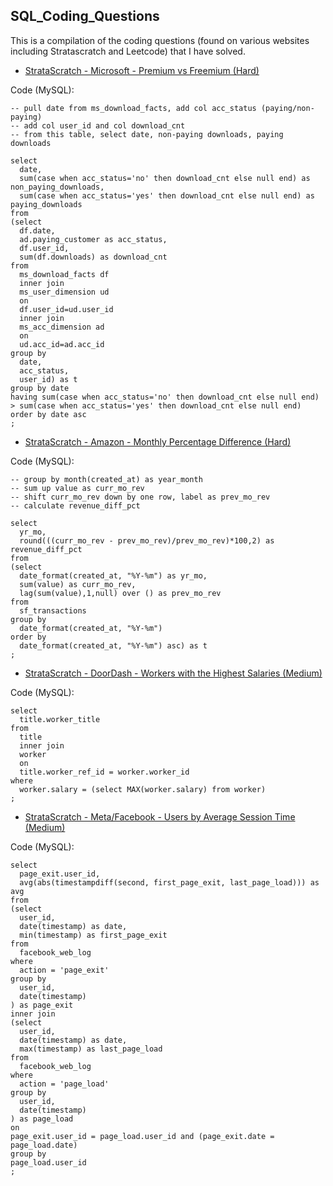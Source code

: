 ## SQL_Coding_Questions

This is a compilation of the coding questions (found on various websites including Stratascratch and Leetcode) that I have solved.

- [StrataScratch - Microsoft - Premium vs Freemium (Hard)](https://platform.stratascratch.com/coding/10300-premium-vs-freemium?code_type=3)

Code (MySQL):

```
-- pull date from ms_download_facts, add col acc_status (paying/non-paying)
-- add col user_id and col download_cnt
-- from this table, select date, non-paying downloads, paying downloads

select
  date,
  sum(case when acc_status='no' then download_cnt else null end) as non_paying_downloads,
  sum(case when acc_status='yes' then download_cnt else null end) as paying_downloads
from
(select
  df.date,
  ad.paying_customer as acc_status,
  df.user_id,
  sum(df.downloads) as download_cnt
from
  ms_download_facts df
  inner join
  ms_user_dimension ud
  on
  df.user_id=ud.user_id
  inner join
  ms_acc_dimension ad
  on
  ud.acc_id=ad.acc_id
group by
  date, 
  acc_status,
  user_id) as t
group by date  
having sum(case when acc_status='no' then download_cnt else null end) > sum(case when acc_status='yes' then download_cnt else null end)
order by date asc  
;
```

- [StrataScratch - Amazon - Monthly Percentage Difference (Hard)](https://platform.stratascratch.com/coding/10319-monthly-percentage-difference?code_type=3)

Code (MySQL):

```
-- group by month(created_at) as year_month
-- sum up value as curr_mo_rev
-- shift curr_mo_rev down by one row, label as prev_mo_rev
-- calculate revenue_diff_pct

select
  yr_mo,
  round(((curr_mo_rev - prev_mo_rev)/prev_mo_rev)*100,2) as revenue_diff_pct
from
(select
  date_format(created_at, "%Y-%m") as yr_mo,
  sum(value) as curr_mo_rev,
  lag(sum(value),1,null) over () as prev_mo_rev
from
  sf_transactions
group by
  date_format(created_at, "%Y-%m")
order by
  date_format(created_at, "%Y-%m") asc) as t
;
```

- [StrataScratch - DoorDash - Workers with the Highest Salaries (Medium)](https://platform.stratascratch.com/coding/10353-workers-with-the-highest-salaries?code_type=3)

Code (MySQL):

```
select
  title.worker_title
from 
  title
  inner join
  worker
  on
  title.worker_ref_id = worker.worker_id
where
  worker.salary = (select MAX(worker.salary) from worker)
;
```

- [StrataScratch - Meta/Facebook - Users by Average Session Time (Medium)](https://platform.stratascratch.com/coding/10352-users-by-avg-session-time?code_type=3)

Code (MySQL):

```
select
  page_exit.user_id,
  avg(abs(timestampdiff(second, first_page_exit, last_page_load))) as avg
from
(select 
  user_id,
  date(timestamp) as date,
  min(timestamp) as first_page_exit
from
  facebook_web_log
where
  action = 'page_exit'
group by
  user_id,
  date(timestamp)
) as page_exit
inner join
(select 
  user_id,
  date(timestamp) as date,
  max(timestamp) as last_page_load
from
  facebook_web_log
where
  action = 'page_load'
group by
  user_id,
  date(timestamp)
) as page_load
on 
page_exit.user_id = page_load.user_id and (page_exit.date = page_load.date)
group by
page_load.user_id
;
```
